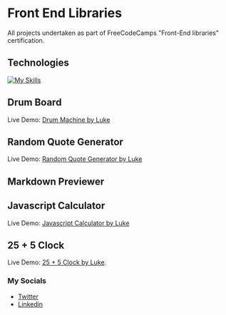 # Front End Libraries
All projects undertaken as part of FreeCodeCamps "Front-End libraries" certification.

## Technologies 
[![My Skills](https://skillicons.dev/icons?i=js,html,css,github,vscode,bootstrap,react)](https://skillicons.dev)

## Drum Board
Live Demo: [Drum Machine by Luke](https://codepen.io/LAWBowie/pen/yLQzXKa)

## Random Quote Generator
Live Demo: [Random Quote Generator by Luke ](https://lawbowie.github.io/random_quote_generator/)

## Markdown Previewer

## Javascript Calculator
Live Demo: [Javascript Calculator by Luke ](https://codepen.io/LAWBowie/pen/wvQrerV)

## 25 + 5 Clock
Live Demo:  [25 + 5 Clock by Luke](https://codepen.io/LAWBowie/pen/JjerJBL).
### My Socials
* [Twitter](https://twitter.com/LukeAWBowman)
* [Linkedin](https://www.linkedin.com/in/luke-bowman-1801a8188/)
